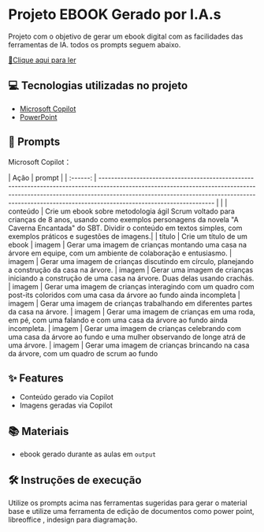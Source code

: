 # Projeto EBOOK Gerado por I.A.s


Projeto com o objetivo de gerar um ebook digital com as facilidades das ferramentas de IA. todos os prompts
seguem abaixo.

<a href="https://github.com/RaphaelCS/prompts-recipe-to-create-a-ebook/blob/main/output/ebook%20Scrum%20Caverna.pdf" title="View PDF now"> 📕Clique aqui para ler</a>

## 💻 Tecnologias utilizadas no projeto

- [Microsoft Copilot](https://copilot.cloud.microsoft/) 
- [PowerPoint](https://www.microsoft.com/en/microsoft-365/powerpoint)

## 🧠 Prompts


Microsoft Copilot：

|   Ação   | prompt                                                                                                                                                                                                                                                                         |
| :------: | ------------------------------------------------------------------------------------------------------------------------------------------------------------------------------------------------------------------------------------------------------------------------------ |                                                     |
| conteúdo | Crie um ebook sobre metodologia ágil Scrum voltado para crianças de 8 anos, usando como exemplos personagens da novela "A Caverna Encantada" do SBT. Dividir o conteúdo em textos simples, com exemplos práticos e sugestões de imagens.|
|  título  | Crie um título de um ebook
| imagem | Gerar uma imagem de crianças montando uma casa na árvore em equipe, com um ambiente de colaboração e entusiasmo.
| imagem | Gerar uma imagem de crianças discutindo em círculo, planejando a construção da casa na árvore.
| imagem | Gerar uma imagem de crianças iniciando a construção de uma casa na árvore. Duas delas usando crachás.
| imagem | Gerar uma imagem de crianças interagindo com um quadro com post-its coloridos com uma casa da árvore ao fundo ainda incompleta
| imagem | Gerar uma imagem de crianças trabalhando em diferentes partes da casa na árvore.
| imagem | Gerar uma imagem de crianças em uma roda, em pé, com uma falando e com uma casa da árvore ao fundo ainda incompleta.
| imagem | Gerar uma imagem de crianças celebrando com uma casa da árvore ao fundo e uma mulher observando de longe atrá de uma árvore.
| imagem | Gerar uma imagem de crianças brincando na casa da árvore, com um quadro de scrum ao fundo

## ✨ Features

- Conteúdo gerado via Copilot
- Imagens geradas via Copilot

## 📚 Materiais

- ebook gerado durante as aulas em `output`

## 🛠️ Instruções de execução

Utilize os prompts acima nas ferramentas sugeridas para gerar o material base e utilize uma ferramenta de edição de documentos como power point, libreoffice , indesign para diagramação.

